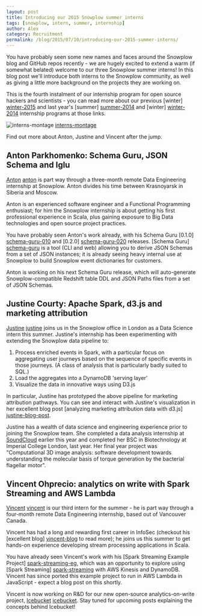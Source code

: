```yaml
---
layout: post
title: Introducing our 2015 Snowplow summer interns
tags: [snowplow, intern, summer, internship]
author: Alex
category: Recruitment
permalink: /blog/2015/07/10/introducing-our-2015-summer-interns/
---
```


You have probably seen some new names and faces around the Snowplow blog and GitHub repos recently - we are hugely excited to extend a warm (if somewhat belated) welcome to our three Snowplow summer interns! In this blog post we'll introduce both interns to the Snowplow community, as well as giving a little more background on the projects they are working on.

This is the fourth instalment of our internship program for open source hackers and scientists - you can read more about our previous [winter] [winter-2015] and last year's [summer] [summer-2014] and [winter] [winter-2014] internship programs at those links.

![interns-montage] [interns-montage]

Find out more about Anton, Justine and Vincent after the jump.

<!--more-->

## Anton Parkhomenko: Schema Guru, JSON Schema and Iglu

[Anton] [anton] is part way through a three-month remote Data Engineering internship at Snowplow. Anton divides his time between Krasnoyarsk in Siberia and Moscow.

Anton is an experienced software engineer and a Functional Programming enthusiast; for him the Snowplow internship is about getting his first professional experience in Scala, plus gaining exposure to Big Data technologies and open source project practices.

You have probably seen Anton's work already, with his Schema Guru [0.1.0] [schema-guru-010] and [0.2.0] [schema-guru-020] releases. [Schema Guru] [schema-guru] is a tool (CLI and web) allowing you to derive JSON Schemas from a set of JSON instances; it is already seeing heavy internal use at Snowplow to build Snowplow event dictionaries for customers.

Anton is working on his next Schema Guru release, which will auto-generate Snowplow-compatible Redshift table DDL and JSON Paths files from a set of JSON Schemas.

## Justine Courty: Apache Spark, d3.js and marketing attribution

[Justine] [justine] joins us in the Snowplow office in London as a Data Science intern this summer. Justine's internship has been experimenting with extending the Snowplow data pipeline to:

1. Process enriched events in Spark, with a particular focus on aggregating user journeys based on the sequence of specific events in those journeys. (A class of analysis that is particularly badly suited to SQL.)
2. Load the aggregates into a DynamoDB 'serving layer'
3. Visualize the data in innovative ways using D3.js

In particular, Justine has prototyped the above pipeline for marketing attribution pathways. You can see and interact with Justine's visualization in her excellent blog post [analyzing marketing attribution data with d3.js] [justine-blog-post].

Justine has a wealth of data science and engineering experience prior to joining the Snowplow team. She completed a data analysis internship at [SoundCloud][soundcloud] earlier this year and completed her BSC in Biotechnology at Imperial College London, last year. Her final year project was "Computational 3D image analysis: software development towards understanding the molecular basis of torque generation by the bacterial flagellar motor".

## Vincent Ohprecio: analytics on write with Spark Streaming and AWS Lambda

[Vincent] [vincent] is our third intern for the summer - he is part way through a four-month remote Data Engineering internship, based out of Vancouver Canada.

Vincent has had a long and rewarding first career in InfoSec (checkout his [excellent blog] [vincent-blog] to read more); he joins us this summer to get hands-on experience developing stream processing applications in Scala.

You have already seen Vincent's work with his [Spark Streaming Example Project] [spark-streaming-eg], which was an opportunity to explore using [Spark Streaming] [spark-streaming] with AWS Kinesis and DynamoDB. Vincent has since ported this example project to run in AWS Lambda in JavaScript - expect a blog post on this shortly.

Vincent is now working on R&D for our new open-source analytics-on-write project, [Icebucket] [icebucket]. Stay tuned for upcoming posts explaining the concepts behind Icebucket!

[anton]: /authors/anton.html
[justine]: /authors/justine.html
[vincent]: /authors/vincent.html
[vincent-blog]: https://bigsnarf.wordpress.com/

[winter-2015]: /blog/2015/01/25/introducing-our-2014-2015-winterns/
[summer-2014]: /blog/2014/08/21/introducing-our-summer-interns/
[winter-2014]: /blog/2013/10/07/announcing-our-winter-open-source-internship-program/

[interns-montage]: /assets/img/blog/2015/07/summer-interns-2015.jpg

[schema-guru-010]: /blog/2015/06/03/schema-guru-0.1.0-released-for-deriving-json-schemas-from-jsons/
[schema-guru-020]: /blog/2015/07/05/schema-guru-0.2.0-released
[schema-guru]: https://github.com/snowplow/schema-guru/

[spark-streaming]: https://spark.apache.org/streaming/
[spark-streaming-eg]: /blog/2015/06/10/spark-streaming-example-project-0.1.0-released/
[icebucket]: https://github.com/snowplow/icebucket

[talk-to-us]: https://github.com/snowplow/snowplow/wiki/Talk-to-us
[snowplow-issues]: https://github.com/snowplow/snowplow/issues
[justine-blog-post]: /blog/2015/07/02/visualizing-marketing-attribution-data-with-d3js/
[soundcloud]: https://soundcloud.com/

